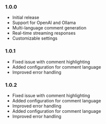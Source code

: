 ### 1.0.0
- Initial release
- Support for OpenAI and Ollama
- Multi-language comment generation
- Real-time streaming responses
- Customizable settings

### 1.0.1
- Fixed issue with comment highlighting
- Added configuration for comment language
- Improved error handling

### 1.0.2
- Fixed issue with comment highlighting
- Added configuration for comment language
- Improved error handling
- Added configuration for comment language
- Improved error handling

